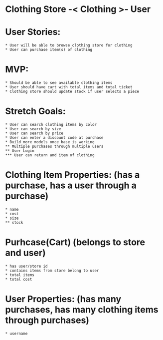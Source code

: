 # Clothing Store -< Clothing >- User

# User Stories: 
    * User will be able to browse clothing store for clothing
    * User can purchase item(s) of clothing

# MVP:
    * Should be able to see available clothing items
    * User should have cart with total items and total ticket
    * Clothing store should update stock if user selects a piece
    

# Stretch Goals:
    * User can search clothing items by color
    * User can search by size
    * User can search by price
    * User can enter a discount code at purchase
    * Build more models once base is working
    ** Multiple purchases through multiple users 
    ** User Login 
    *** User can return and item of clothing
    

# Clothing Item Properties: (has a purchase, has a user through a purchase)
    * name
    * cost
    * size
    ** stock
    
# Purhcase(Cart) (belongs to store and user)
    * has user/store id 
    * contains items from store belong to user
    * total items
    * total cost

# User Properties: (has many purchases, has many clothing items through purchases)
    * username  

<!-- # Clothing Properties: (belongs to store and user)
    * brand name
    * item category
    * item name
    * item size
    * item price -->
